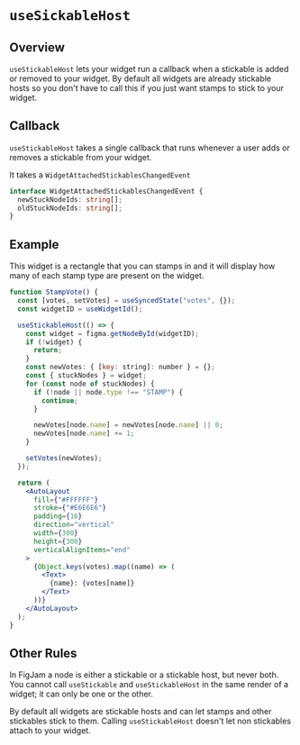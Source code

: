 # `useSickableHost`

## Overview

`useStickableHost` lets your widget run a callback when a stickable is added or removed to your widget. By default all widgets are already stickable hosts so you don't have to call this if you just want stamps to stick to your widget.

## Callback

`useStickableHost` takes a single callback that runs whenever a user adds or removes a stickable from your widget.

It takes a `WidgetAttachedStickablesChangedEvent`

```ts
interface WidgetAttachedStickablesChangedEvent {
  newStuckNodeIds: string[];
  oldStuckNodeIds: string[];
}
```

## Example

This widget is a rectangle that you can stamps in and it will display how many of each stamp type are present on the widget.

```jsx
function StampVote() {
  const [votes, setVotes] = useSyncedState("votes", {});
  const widgetID = useWidgetId();

  useStickableHost(() => {
    const widget = figma.getNodeById(widgetID);
    if (!widget) {
      return;
    }
    const newVotes: { [key: string]: number } = {};
    const { stuckNodes } = widget;
    for (const node of stuckNodes) {
      if (!node || node.type !== "STAMP") {
        continue;
      }

      newVotes[node.name] = newVotes[node.name] || 0;
      newVotes[node.name] += 1;
    }

    setVotes(newVotes);
  });

  return (
    <AutoLayout
      fill={"#FFFFFF"}
      stroke={"#E6E6E6"}
      padding={16}
      direction="vertical"
      width={300}
      height={300}
      verticalAlignItems="end"
    >
      {Object.keys(votes).map((name) => (
        <Text>
          {name}: {votes[name]}
        </Text>
      ))}
    </AutoLayout>
  );
}
```

## Other Rules

In FigJam a node is either a stickable or a stickable host, but never both. You cannot call `useStickable` and `useStickableHost` in the same render of a widget; it can only be one or the other.

By default all widgets are stickable hosts and can let stamps and other stickables stick to them. Calling `useStickableHost` doesn't let non stickables attach to your widget.
